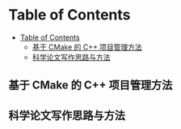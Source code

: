 # Table of Contents

- [Table of Contents](#table-of-contents)
  - [基于 CMake 的 C++ 项目管理方法](#%e5%9f%ba%e4%ba%8e-cmake-%e7%9a%84-c-%e9%a1%b9%e7%9b%ae%e7%ae%a1%e7%90%86%e6%96%b9%e6%b3%95)
  - [科学论文写作思路与方法](#%e7%a7%91%e5%ad%a6%e8%ae%ba%e6%96%87%e5%86%99%e4%bd%9c%e6%80%9d%e8%b7%af%e4%b8%8e%e6%96%b9%e6%b3%95)


## 基于 CMake 的 C++ 项目管理方法


## 科学论文写作思路与方法

